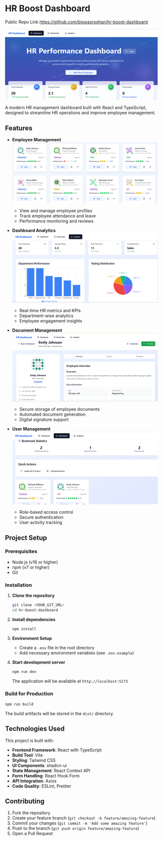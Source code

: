 # HR Boost Dashboard
Public Repo Link
https://github.com/biswasroshan/hr-boost-dashboard

![HR Boost Dashboard Logo](./public/dashboard.png "HR Boost Dashboard")

A modern HR management dashboard built with React and TypeScript, designed to streamline HR operations and improve employee management.

## Features

- **Employee Management**
  ![Employee Management](./public/Teammember.png "Employee Management Dashboard")
  - View and manage employee profiles
  - Track employee attendance and leave
  - Performance monitoring and reviews

- **Dashboard Analytics**
  ![Dashboard Analytics](./public/Analytics.png "Analytics Dashboard")
  - Real-time HR metrics and KPIs
  - Department-wise analytics
  - Employee engagement insights

- **Document Management**
  ![Document Management](./public/UserInfo.png "Document Management")
  - Secure storage of employee documents
  - Automated document generation
  - Digital signature support

- **User Management**
  ![User Management](./public/Bookmark.png "User Management")
  - Role-based access control
  - Secure authentication
  - User activity tracking

## Project Setup

### Prerequisites

- Node.js (v16 or higher)
- npm (v7 or higher)
- Git

### Installation

1. **Clone the repository**
   ```sh
   git clone <YOUR_GIT_URL>
   cd hr-boost-dashboard
   ```

2. **Install dependencies**
   ```sh
   npm install
   ```

3. **Environment Setup**
   - Create a `.env` file in the root directory
   - Add necessary environment variables (see `.env.example`)

4. **Start development server**
   ```sh
   npm run dev
   ```
   The application will be available at `http://localhost:5173`

### Build for Production

```sh
npm run build
```

The build artifacts will be stored in the `dist/` directory.

## Technologies Used

This project is built with:

- **Frontend Framework**: React with TypeScript
- **Build Tool**: Vite
- **Styling**: Tailwind CSS
- **UI Components**: shadcn-ui
- **State Management**: React Context API
- **Form Handling**: React Hook Form
- **API Integration**: Axios
- **Code Quality**: ESLint, Prettier

## Contributing

1. Fork the repository
2. Create your feature branch (`git checkout -b feature/amazing-feature`)
3. Commit your changes (`git commit -m 'Add some amazing feature'`)
4. Push to the branch (`git push origin feature/amazing-feature`)
5. Open a Pull Request
